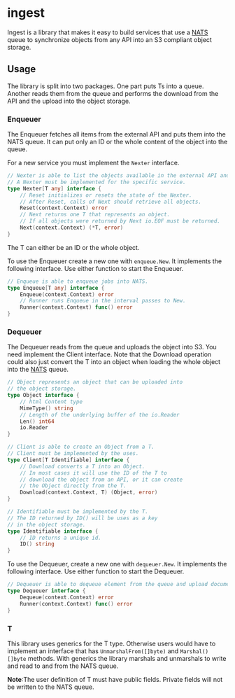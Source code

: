 # ingest

Ingest is a library that makes it easy to build services that use a [NATS](https://nats.io/) queue to synchronize objects from any API into an S3 compliant object storage.

## Usage

The library is split into two packages.
One part puts Ts into a queue.
Another reads them from the queue and performs the download from the API and the upload into the object storage.

### Enqueuer

The Enqueuer fetches all items from the external API and puts them into the NATS queue.
It can put only an ID or the whole content of the object into the queue.

For a new service you must implement the `Nexter` interface.

```go
// Nexter is able to list the objects available in the external API and returns them one by one.
// A Nexter must be implemented for the specific service.
type Nexter[T any] interface {
	// Reset initializes or resets the state of the Nexter.
	// After Reset, calls of Next should retrieve all objects.
	Reset(context.Context) error
	// Next returns one T that represents an object.
	// If all objects were returned by Next io.EOF must be returned.
	Next(context.Context) (*T, error)
}
```

The T can either be an ID or the whole object.

To use the Enqueuer create a new one with `enqueue.New`.
It implements the following interface.
Use either function to start the Enqueuer.

```go
// Enqueue is able to enqueue jobs into NATS.
type Enqueue[T any] interface {
	Enqueue(context.Context) error
	// Runner runs Enqueue in the interval passes to New.
	Runner(context.Context) func() error
}
```

### Dequeuer

The Dequeuer reads from the queue and uploads the object into S3.
You need implement the Client interface.
Note that the Download operation could also just convert the T into an object when loading the whole object into the [NATS](https://nats.io/) queue.

```go
// Object represents an object that can be uploaded into
// the object storage.
type Object interface {
	// html Content type
	MimeType() string
	// Length of the underlying buffer of the io.Reader
	Len() int64
	io.Reader
}

// Client is able to create an Object from a T.
// Client must be implemented by the uses.
type Client[T Identifiable] interface {
	// Download converts a T into an Object.
	// In most cases it will use the ID of the T to
	// download the object from an API, or it can create
	// the Object directly from the T.
	Download(context.Context, T) (Object, error)
}

// Identifiable must be implemented by the T.
// The ID returned by ID() will be uses as a key
// in the object storage.
type Identifiable interface {
	// ID returns a unique id.
	ID() string
}
```

To use the Dequeuer, create a new one with `dequeuer.New`.
It implements the following interface.
Use either function to start the Dequeuer.

```go
// Dequeuer is able to dequeue element from the queue and upload documents to S3.
type Dequeuer interface {
	Dequeue(context.Context) error
	Runner(context.Context) func() error
}
```

### T

This library uses generics for the T type.
Otherwise users would have to implement an interface that has `UnmarshalFrom([]byte)` and `Marshal() []byte` methods.
With generics the library marshals and unmarshals to write and read to and from the NATS queue.

**Note**:The user definition of T must have public fields.
Private fields will not be written to the NATS queue.
